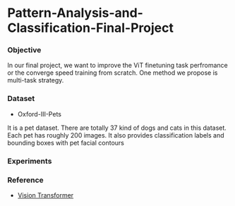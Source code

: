 # Pattern-Analysis-and-Classification-Final-Project
### Objective
In our final project, we want to improve the ViT finetuning task perfromance or the converge speed training from scratch. One method we propose is multi-task strategy.

### Dataset
- Oxford-III-Pets

It is a pet dataset. There are totally 37 kind of dogs and cats in this dataset. Each pet has roughly 200 images. It also provides classification labels and bounding boxes with  pet facial contours 

### Experiments


### Reference
- [Vision Transformer](https://github.com/jeonsworld/ViT-pytorch)
